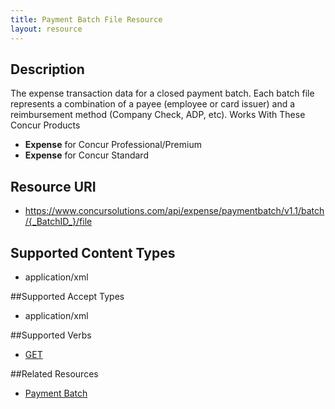 ```yaml
---
title: Payment Batch File Resource 
layout: resource
---
```



## Description

The expense transaction data for a closed payment batch. Each batch file represents a combination of a payee (employee or card issuer) and a reimbursement method (Company Check, ADP, etc). Works With These Concur Products

* **Expense** for Concur Professional/Premium
* **Expense** for Concur Standard

## Resource URI

* https://www.concursolutions.com/api/expense/paymentbatch/v1.1/batch/{_BatchID_}/file

## Supported Content Types

* application/xml

##Supported Accept Types

* application/xml

##Supported Verbs

* [GET][1]

##Related Resources

* [Payment Batch][2]

[1]: https://developer.concur.com/payment-batch-file/payment-batch-file-resource/get-payment-batch-file
[2]: https://developer.concur.com/payment-batch/payment-batch-resource
